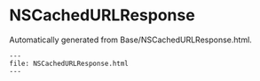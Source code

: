 
# NSCachedURLResponse

Automatically generated from Base/NSCachedURLResponse.html.

``` {raw} html
---
file: NSCachedURLResponse.html
---
```
